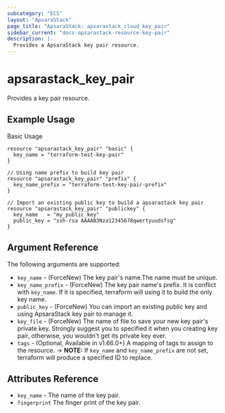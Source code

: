 ```yaml
---
subcategory: "ECS"
layout: "ApsaraStack"
page_title: "ApsaraStack: apsarastack_cloud_key_pair"
sidebar_current: "docs-apsarastack-resource-key-pair"
description: |-
  Provides a ApsaraStack key pair resource.
---
```


# apsarastack\_key\_pair

Provides a key pair resource.

## Example Usage

Basic Usage

```
resource "apsarastack_key_pair" "basic" {
  key_name = "terraform-test-key-pair"
}

// Using name prefix to build key pair
resource "apsarastack_key_pair" "prefix" {
  key_name_prefix = "terraform-test-key-pair-prefix"
}

// Import an existing public key to build a apsarastack key pair
resource "apsarastack_key_pair" "publickey" {
  key_name   = "my_public_key"
  public_key = "ssh-rsa AAAAB3Nza12345678qwertyuudsfsg"
}
```
## Argument Reference

The following arguments are supported:

* `key_name` - (ForceNew) The key pair's name.The name must be unique.
* `key_name_prefix` - (ForceNew) The key pair name's prefix. It is conflict with `key_name`. If it is specified, terraform will using it to build the only key name.
* `public_key` - (ForceNew) You can import an existing public key and using ApsaraStack key pair to manage it.
* `key_file` - (ForceNew) The name of file to save your new key pair's private key. Strongly suggest you to specified it when you creating key pair, otherwise, you wouldn't get its private key ever.
* `tags` - (Optional, Available in v1.66.0+) A mapping of tags to assign to the resource.
-> **NOTE:** If `key_name` and `key_name_prefix` are not set, terraform will produce a specified ID to replace.

## Attributes Reference

* `key_name` - The name of the key pair.
* `fingerprint` The finger print of the key pair.
